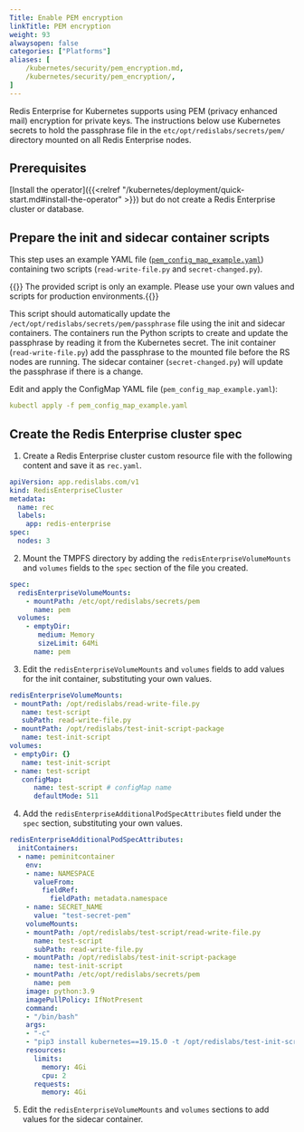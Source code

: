```yaml
---
Title: Enable PEM encryption 
linkTitle: PEM encryption
weight: 93
alwaysopen: false
categories: ["Platforms"]
aliases: [
    /kubernetes/security/pem_encryption.md,
    /kubernetes/security/pem_encryption/,
]
---
```


Redis Enterprise for Kubernetes supports using PEM (privacy enhanced mail) encryption for private keys. The instructions below use Kubernetes secrets to hold the passphrase file in the `etc/opt/redislabs/secrets/pem/` directory mounted on all Redis Enterprise nodes.

## Prerequisites  

[Install the operator]({{<relref "/kubernetes/deployment/quick-start.md#install-the-operator" >}}) but do not create a Redis Enterprise cluster or database.

## Prepare the init and sidecar container scripts

This step uses an example YAML file ([`pem_config_map_example.yaml`](https://github.com/RedisLabs/redis-enterprise-operator/blob/master/PEM/pem_config_map_example.yaml)) containing two scripts (`read-write-file.py` and `secret-changed.py`).

{{<note>}} The provided script is only an example. Please use your own values and scripts for production environments.{{</note>}}

This script should automatically update the `/ect/opt/redislabs/secrets/pem/passphrase` file using the init and sidecar containers. The containers run the Python scripts to create and update the passphrase by reading it from the Kubernetes secret. The init container (`read-write-file.py`) add the passphrase to the mounted file before the RS nodes are running. The sidecar container (`secret-changed.py`) will update the passphrase if there is a change.

Edit and apply the ConfigMap YAML file (`pem_config_map_example.yaml`):

```YAML
kubectl apply -f pem_config_map_example.yaml
```

## Create the Redis Enterprise cluster spec

1. Create a Redis Enterprise cluster custom resource file with the following content and save it as `rec.yaml`.

  ```YAML
  apiVersion: app.redislabs.com/v1
  kind: RedisEnterpriseCluster
  metadata:
    name: rec
    labels:
      app: redis-enterprise
  spec:
    nodes: 3
  ```

2. Mount the TMPFS directory by adding the `redisEnterpriseVolumeMounts` and `volumes` fields to the `spec` section of the file you created.

  ```YAML
  spec:
    redisEnterpriseVolumeMounts:
      - mountPath: /etc/opt/redislabs/secrets/pem
        name: pem
    volumes:
      - emptyDir:
         medium: Memory
         sizeLimit: 64Mi
        name: pem
  ```

3. Edit the `redisEnterpriseVolumeMounts` and `volumes` fields to add values for the init container, substituting your own values.

  ```YAML
  redisEnterpriseVolumeMounts:
   - mountPath: /opt/redislabs/read-write-file.py
     name: test-script
     subPath: read-write-file.py
   - mountPath: /opt/redislabs/test-init-script-package
     name: test-init-script
  volumes:
   - emptyDir: {}
     name: test-init-script
   - name: test-script
     configMap:
        name: test-script # configMap name
        defaultMode: 511
  ```

4. Add the `redisEnterpriseAdditionalPodSpecAttributes` field under the `spec` section, substituting your own values.

  ```yaml
  redisEnterpriseAdditionalPodSpecAttributes:
    initContainers:
    - name: peminitcontainer
      env:
      - name: NAMESPACE
        valueFrom:
          fieldRef:
            fieldPath: metadata.namespace
      - name: SECRET_NAME
        value: "test-secret-pem"
      volumeMounts:
      - mountPath: /opt/redislabs/test-script/read-write-file.py
        name: test-script
        subPath: read-write-file.py
      - mountPath: /opt/redislabs/test-init-script-package
        name: test-init-script
      - mountPath: /etc/opt/redislabs/secrets/pem
        name: pem
      image: python:3.9
      imagePullPolicy: IfNotPresent
      command:
      - "/bin/bash"
      args:
      - "-c"
      - "pip3 install kubernetes==19.15.0 -t /opt/redislabs/test-init-script-package && python3 /opt/redislabs/  test-script/read-write-file.py"
      resources:
        limits:
          memory: 4Gi
          cpu: 2
        requests:
          memory: 4Gi
  ```

5. Edit the `redisEnterpriseVolumeMounts` and `volumes` sections to add values for the sidecar container.

